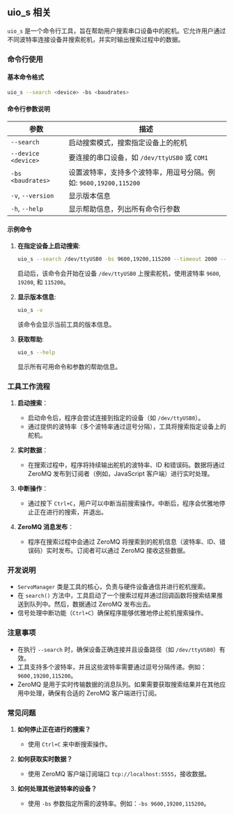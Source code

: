 ## uio_s 相关

`uio_s` 是一个命令行工具，旨在帮助用户搜索串口设备中的舵机。它允许用户通过不同波特率连接设备并搜索舵机，并实时输出搜索过程中的数据。

### **命令行使用**

#### **基本命令格式**

```bash
uio_s --search <device> -bs <baudrates>
```

#### **命令行参数说明**

| 参数                    | 描述                                          |
|-----------------------|---------------------------------------------|
| `--search`            | 启动搜索模式，搜索指定设备上的舵机                           |
| `--device` `<device>` | 要连接的串口设备，如 `/dev/ttyUSB0` 或 `COM1`          |
| `-bs` `<baudrates>`   | 设置波特率，支持多个波特率，用逗号分隔。例如: `9600,19200,115200` |
| `-v`, `--version`     | 显示版本信息                                      |
| `-h`, `--help`        | 显示帮助信息，列出所有命令行参数                            |

#### **示例命令**

1. **在指定设备上启动搜索**:

   ```bash
   uio_s --search /dev/ttyUSB0 -bs 9600,19200,115200 --timeout 2000 --verify
   ```

   启动后，该命令会开始在设备 `/dev/ttyUSB0` 上搜索舵机，使用波特率 `9600`, `19200`, 和 `115200`。

2. **显示版本信息**:

   ```bash
   uio_s -v
   ```

   该命令会显示当前工具的版本信息。

3. **获取帮助**:

   ```bash
   uio_s --help
   ```

   显示所有可用命令和参数的帮助信息。

### **工具工作流程**

1. **启动搜索**：
    - 启动命令后，程序会尝试连接到指定的设备（如 `/dev/ttyUSB0`）。
    - 通过提供的波特率（多个波特率通过逗号分隔），工具将搜索指定设备上的舵机。

2. **实时数据**：
    - 在搜索过程中，程序将持续输出舵机的波特率、ID 和错误码。数据将通过 ZeroMQ 发布到订阅者（例如，JavaScript 客户端）进行实时处理。

3. **中断操作**：
    - 通过按下 `Ctrl+C`，用户可以中断当前搜索操作。中断后，程序会优雅地停止正在进行的搜索，并退出。

4. **ZeroMQ 消息发布**：
    - 程序在搜索过程中会通过 ZeroMQ 将搜索到的舵机信息（波特率、ID、错误码）实时发布。订阅者可以通过 ZeroMQ 接收这些数据。

### **开发说明**

- `ServoManager` 类是工具的核心，负责与硬件设备通信并进行舵机搜索。
- 在 `search()` 方法中，工具启动了一个搜索过程并通过回调函数将搜索结果推送到队列中。然后，数据通过 ZeroMQ 发布出去。
- 信号处理中断功能（`Ctrl+C`）确保程序能够优雅地停止舵机搜索操作。

### **注意事项**

- 在执行 `--search` 时，确保设备正确连接并且设备路径（如 `/dev/ttyUSB0`）有效。
- 工具支持多个波特率，并且这些波特率需要通过逗号分隔传递。例如：`9600,19200,115200`。
- ZeroMQ 是用于实时传输数据的消息队列。如果需要获取搜索结果并在其他应用中处理，确保有合适的 ZeroMQ 客户端进行订阅。

### **常见问题**

1. **如何停止正在进行的搜索？**
    - 使用 `Ctrl+C` 来中断搜索操作。

2. **如何获取实时数据？**
    - 使用 ZeroMQ 客户端订阅端口 `tcp://localhost:5555`，接收数据。

3. **如何处理其他波特率的设备？**
    - 使用 `-bs` 参数指定所需的波特率。例如：`-bs 9600,19200,115200`。